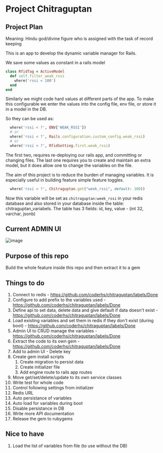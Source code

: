 # Project Chitraguptan

## Project Plan

Meaning: Hindu god/divine figure who is assigned with the task of record keeping

This is an app to develop the dynamic variable manager for Rails.

We save some values as constant in a rails model

``` rb
class RfidTag < ActiveModel
  def self.filter_weak_rssi
    where('rssi < 100')
  end
end
```

Similarly we might code hard values at different parts of the app. To make this
configurable we enter the values into the config file, env file, or store it in
a model in the DB.

So they can be used as:

```rb
  where('rssi < ?', ENV['WEAK_RSSI'])
  # or
  where('rssi < ?', Rails.configuration.custom_config.weak_rssi)
  # or
  where('rssi < ?', RfidSetting.first.weak_rssi)
```

The first two, requires re-deploying our rails app, and committing or changing files.
The last one requires you to create and maintain an extra model, but it does allow
one to change the variables on the file.

The aim of this project is to reduce the burden of managing variables. It is especially useful in building feature simple feature toggles.

```rb
  where('rssi < ?', Chitraguptan.get("week_rssi", default: 100))
```

Now this variable will be set as `chitraguptan:week_rssi` in your redis database and also
stored in your database inside the table: chitraguptan_variabels. The table has 3 fields:
id, key, value  - (int 32, varchar, jsonb)

## Current ADMIN UI

![image](https://user-images.githubusercontent.com/979321/180947183-cc861cb1-c38e-4179-86dc-35079e1145d8.png)


## Purpose of this repo

Build the whole feature inside this repo and then extract it to a gem

## Things to do

1. Connect to redis - https://github.com/coderhs/chitraguptan/labels/Done
2. Configure to add prefix to the variables used - https://github.com/coderhs/chitraguptan/labels/Done
3. Define api to set data, delete data and give default if data doesn't exist - https://github.com/coderhs/chitraguptan/labels/Done
4. Load existing variables and set them in redis if they don't exist (during boot) - https://github.com/coderhs/chitraguptan/labels/Done
5. Admin UI to CRUD manage the variables - https://github.com/coderhs/chitraguptan/labels/Done
6. Extract the code to its own gem - https://github.com/coderhs/chitraguptan/labels/Done
7. Add to admin UI - Delete key
8. Create gem install scripts
   1. Create migration to persist data
   2. Create initializer file
   3. Add engine route to rails app routes
9. Move get/set/delete/update to its own service classes
10. Write test for whole code
11. Control following settings from initializer
   1. Redis URL
   2. Auto persistance of variables
   3. Auto load for variables during boot
   4. Disable persistance in DB
12. Write more API documentation
13. Release the gem to rubygems

## Nice to have

1. Load the list of variables from file (to use without the DB)

